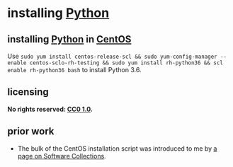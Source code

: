 # installing [Python]
## installing [Python] in [CentOS]
Use `sudo yum install centos-release-scl && sudo yum-config-manager --enable centos-sclo-rh-testing && sudo yum install rh-python36 && scl enable rh-python36 bash` to install Python 3.6.

[CentOS]: https://en.wikipedia.org/wiki/CentOS

## licensing
**No rights reserved: [CC0 1.0](https://creativecommons.org/publicdomain/zero/1.0/).**

## prior work
- The bulk of the CentOS installation script was introduced to me by [a page on Software Collections](https://www.softwarecollections.org/en/scls/rhscl/rh-python36/).

[Python]: https://www.python.org/

